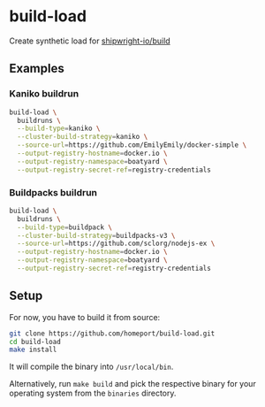 # build-load

Create synthetic load for [shipwright-io/build](https://github.com/shipwright-io/build)

## Examples

### Kaniko buildrun

```sh
build-load \
  buildruns \
  --build-type=kaniko \
  --cluster-build-strategy=kaniko \
  --source-url=https://github.com/EmilyEmily/docker-simple \
  --output-registry-hostname=docker.io \
  --output-registry-namespace=boatyard \
  --output-registry-secret-ref=registry-credentials
```

### Buildpacks buildrun

```sh
build-load \
  buildruns \
  --build-type=buildpack \
  --cluster-build-strategy=buildpacks-v3 \
  --source-url=https://github.com/sclorg/nodejs-ex \
  --output-registry-hostname=docker.io \
  --output-registry-namespace=boatyard \
  --output-registry-secret-ref=registry-credentials
```

## Setup

For now, you have to build it from source:

```sh
git clone https://github.com/homeport/build-load.git
cd build-load
make install
```

It will compile the binary into `/usr/local/bin`.

Alternatively, run `make build` and pick the respective binary for your operating system from the `binaries` directory.
